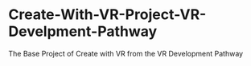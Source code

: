 # Create-With-VR-Project-VR-Develpment-Pathway
 The Base Project of Create with VR from the VR Development Pathway
